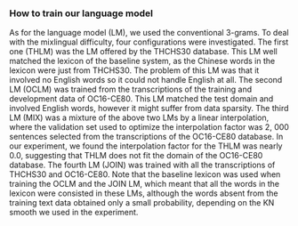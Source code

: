 ### How to train our language model

As for the language model (LM), we used the conventional
3-grams. To deal with the mixlingual difficulty, four 
configurations were investigated. The first one (THLM) was
the LM offered by the THCHS30 database. This LM well
matched the lexicon of the baseline system, as the Chinese
words in the lexicon were just from THCHS30. The problem
of this LM was that it involved no English words so it could
not handle English at all. The second LM (OCLM) was trained
from the transcriptions of the training and development data of
OC16-CE80. This LM matched the test domain and involved
English words, however it might suffer from data sparsity. The
third LM (MIX) was a mixture of the above two LMs by a
linear interpolation, where the validation set used to optimize
the interpolation factor was 2, 000 sentences selected from the
transcriptions of the OC16-CE80 database. In our experiment,
we found the interpolation factor for the THLM was nearly
0.0, suggesting that THLM does not fit the domain of the
OC16-CE80 database. The fourth LM (JOIN) was trained with
all the transcriptions of THCHS30 and OC16-CE80. Note that
the baseline lexicon was used when training the OCLM and the
JOIN LM, which meant that all the words in the lexicon were
consisted in these LMs, although the words absent from the
training text data obtained only a small probability, depending
on the KN smooth we used in the experiment.
